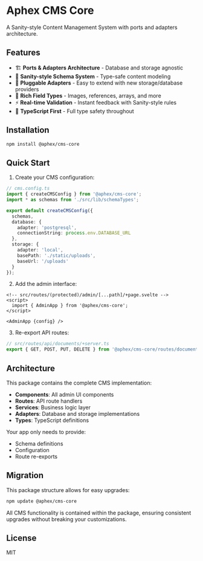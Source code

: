 # Aphex CMS Core

A Sanity-style Content Management System with ports and adapters architecture.

## Features

- 🏗️ **Ports & Adapters Architecture** - Database and storage agnostic
- 🎨 **Sanity-style Schema System** - Type-safe content modeling
- 🔌 **Pluggable Adapters** - Easy to extend with new storage/database providers
- 📝 **Rich Field Types** - Images, references, arrays, and more
- ⚡ **Real-time Validation** - Instant feedback with Sanity-style rules
- 🎯 **TypeScript First** - Full type safety throughout

## Installation

```bash
npm install @aphex/cms-core
```

## Quick Start

1. Create your CMS configuration:

```typescript
// cms.config.ts
import { createCMSConfig } from '@aphex/cms-core';
import * as schemas from './src/lib/schemaTypes';

export default createCMSConfig({
  schemas,
  database: {
    adapter: 'postgresql',
    connectionString: process.env.DATABASE_URL
  },
  storage: {
    adapter: 'local',
    basePath: './static/uploads',
    baseUrl: '/uploads'
  }
});
```

2. Add the admin interface:

```svelte
<!-- src/routes/(protected)/admin/[...path]/+page.svelte -->
<script>
  import { AdminApp } from '@aphex/cms-core';
</script>

<AdminApp {config} />
```

3. Re-export API routes:

```typescript
// src/routes/api/documents/+server.ts
export { GET, POST, PUT, DELETE } from '@aphex/cms-core/routes/documents';
```

## Architecture

This package contains the complete CMS implementation:

- **Components**: All admin UI components
- **Routes**: API route handlers
- **Services**: Business logic layer
- **Adapters**: Database and storage implementations
- **Types**: TypeScript definitions

Your app only needs to provide:
- Schema definitions
- Configuration
- Route re-exports

## Migration

This package structure allows for easy upgrades:

```bash
npm update @aphex/cms-core
```

All CMS functionality is contained within the package, ensuring consistent upgrades without breaking your customizations.

## License

MIT

